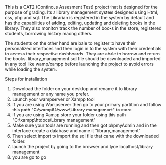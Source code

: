 This is a CAT2 (Continous Assesment Test) project that is designed for the purpose of grading. Its a library management system designed using Html, css, php and sql.
The Librarian is registered in the system by default and has the capabilities of adding, editing, updating and deleting books in the library. They also monitor/ track
the number of books in the store, registered students, borrowing history maong others. 

The students on the other hand are bale to register to have their personalized interfaces and then login in to the system with their credentials to access their respective
dashboards. They are abale to borrow and return the books. 
library_management.sql file should be downloaded and imported in any tool like wamp/xampp before launching the project to avoid errors while loading the system.

Steps for installation

1. Download the folder on your desktop and rename it to library management or any name you prefer.
2. Launch your wampserver or Xampp tool
3. If you are using Wampserver then go to your primary partition and follow this path "C:\wamp64\www\Library management" to store
4. If you are using Xampp store your folder using this path "C:\xampp\htdocs\Library management"
5. Make sure your tools are running and then got phpmyAdmin and in the interface create a database and name it "library_management"
6. Then select import to import the sql file that came with the downloaded folder.
7. launch the project by going to the browser and tyoe localhost/library management
8. you are go to go
